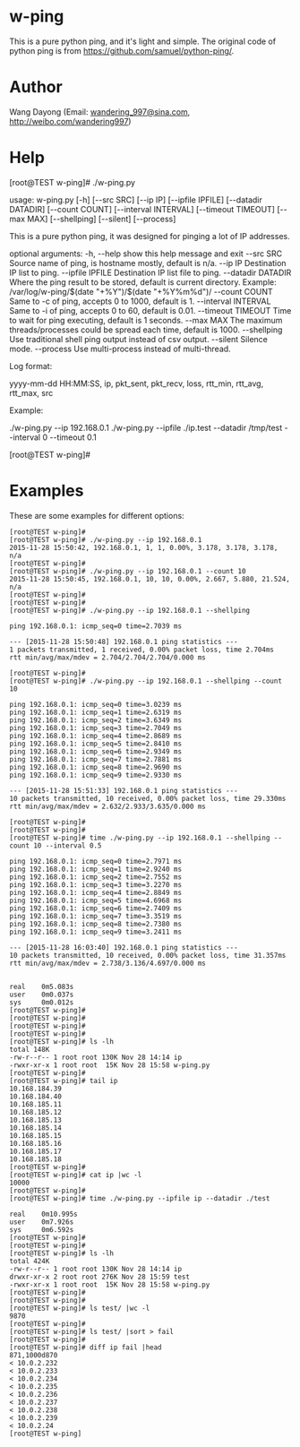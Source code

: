 # w-ping

This is a pure python ping, and it's light and simple. The original code of python
ping is from https://github.com/samuel/python-ping/.


Author
==============
Wang Dayong (Email: wandering_997@sina.com, http://weibo.com/wandering997)


Help
==============

[root@TEST w-ping]# ./w-ping.py

usage: w-ping.py [-h] [--src SRC] [--ip IP] [--ipfile IPFILE]
[--datadir DATADIR] [--count COUNT] [--interval INTERVAL]
[--timeout TIMEOUT] [--max MAX] [--shellping] [--silent]
[--process]

This is a pure python ping, it was designed for pinging a lot of IP addresses.

optional arguments:
-h, --help           show this help message and exit
--src SRC            Source name of ping, is hostname mostly, default is n/a.
--ip IP              Destination IP list to ping.
--ipfile IPFILE      Destination IP list file to ping.
--datadir DATADIR    Where the ping result to be stored, default is current directory.
                     Example:
                     /var/log/w-ping/$(date "+%Y")/$(date "+%Y%m%d")/
--count COUNT        Same to -c of ping, accepts 0 to 1000, default is 1.
--interval INTERVAL  Same to -i of ping, accepts 0 to 60, default is 0.01.
--timeout TIMEOUT    Time to wait for ping executing, default is 1 seconds.
--max MAX            The maximum threads/processes could be spread each time, default is 1000.
--shellping          Use traditional shell ping output instead of csv output.
--silent             Silence mode.
--process            Use multi-process instead of multi-thread.

Log format:

yyyy-mm-dd HH:MM:SS, ip, pkt_sent, pkt_recv, loss, rtt_min, rtt_avg, rtt_max, src

Example:

./w-ping.py --ip 192.168.0.1
./w-ping.py --ipfile ./ip.test --datadir /tmp/test --interval 0 --timeout 0.1



[root@TEST w-ping]#


Examples
==============

These are some examples for different options:

    [root@TEST w-ping]#
    [root@TEST w-ping]# ./w-ping.py --ip 192.168.0.1
    2015-11-28 15:50:42, 192.168.0.1, 1, 1, 0.00%, 3.178, 3.178, 3.178, n/a
    [root@TEST w-ping]#
    [root@TEST w-ping]# ./w-ping.py --ip 192.168.0.1 --count 10
    2015-11-28 15:50:45, 192.168.0.1, 10, 10, 0.00%, 2.667, 5.880, 21.524, n/a
    [root@TEST w-ping]#
    [root@TEST w-ping]#
    [root@TEST w-ping]# ./w-ping.py --ip 192.168.0.1 --shellping

    ping 192.168.0.1: icmp_seq=0 time=2.7039 ms

    --- [2015-11-28 15:50:48] 192.168.0.1 ping statistics ---
    1 packets transmitted, 1 received, 0.00% packet loss, time 2.704ms
    rtt min/avg/max/mdev = 2.704/2.704/2.704/0.000 ms

    [root@TEST w-ping]#
    [root@TEST w-ping]# ./w-ping.py --ip 192.168.0.1 --shellping --count 10

    ping 192.168.0.1: icmp_seq=0 time=3.0239 ms
    ping 192.168.0.1: icmp_seq=1 time=2.6319 ms
    ping 192.168.0.1: icmp_seq=2 time=3.6349 ms
    ping 192.168.0.1: icmp_seq=3 time=2.7049 ms
    ping 192.168.0.1: icmp_seq=4 time=2.8689 ms
    ping 192.168.0.1: icmp_seq=5 time=2.8410 ms
    ping 192.168.0.1: icmp_seq=6 time=2.9349 ms
    ping 192.168.0.1: icmp_seq=7 time=2.7881 ms
    ping 192.168.0.1: icmp_seq=8 time=2.9690 ms
    ping 192.168.0.1: icmp_seq=9 time=2.9330 ms

    --- [2015-11-28 15:51:33] 192.168.0.1 ping statistics ---
    10 packets transmitted, 10 received, 0.00% packet loss, time 29.330ms
    rtt min/avg/max/mdev = 2.632/2.933/3.635/0.000 ms

    [root@TEST w-ping]#
    [root@TEST w-ping]#
    [root@TEST w-ping]# time ./w-ping.py --ip 192.168.0.1 --shellping --count 10 --interval 0.5

    ping 192.168.0.1: icmp_seq=0 time=2.7971 ms
    ping 192.168.0.1: icmp_seq=1 time=2.9240 ms
    ping 192.168.0.1: icmp_seq=2 time=2.7552 ms
    ping 192.168.0.1: icmp_seq=3 time=3.2270 ms
    ping 192.168.0.1: icmp_seq=4 time=2.8849 ms
    ping 192.168.0.1: icmp_seq=5 time=4.6968 ms
    ping 192.168.0.1: icmp_seq=6 time=2.7409 ms
    ping 192.168.0.1: icmp_seq=7 time=3.3519 ms
    ping 192.168.0.1: icmp_seq=8 time=2.7380 ms
    ping 192.168.0.1: icmp_seq=9 time=3.2411 ms

    --- [2015-11-28 16:03:40] 192.168.0.1 ping statistics ---
    10 packets transmitted, 10 received, 0.00% packet loss, time 31.357ms
    rtt min/avg/max/mdev = 2.738/3.136/4.697/0.000 ms


    real	0m5.083s
    user	0m0.037s
    sys	    0m0.012s
    [root@TEST w-ping]#
    [root@TEST w-ping]#
    [root@TEST w-ping]#
    [root@TEST w-ping]#
    [root@TEST w-ping]# ls -lh
    total 148K
    -rw-r--r-- 1 root root 130K Nov 28 14:14 ip
    -rwxr-xr-x 1 root root  15K Nov 28 15:58 w-ping.py
    [root@TEST w-ping]#
    [root@TEST w-ping]# tail ip
    10.168.184.39
    10.168.184.40
    10.168.185.11
    10.168.185.12
    10.168.185.13
    10.168.185.14
    10.168.185.15
    10.168.185.16
    10.168.185.17
    10.168.185.18
    [root@TEST w-ping]#
    [root@TEST w-ping]# cat ip |wc -l
    10000
    [root@TEST w-ping]#
    [root@TEST w-ping]# time ./w-ping.py --ipfile ip --datadir ./test

    real	0m10.995s
    user	0m7.926s
    sys	    0m6.592s
    [root@TEST w-ping]#
    [root@TEST w-ping]#
    [root@TEST w-ping]# ls -lh
    total 424K
    -rw-r--r-- 1 root root 130K Nov 28 14:14 ip
    drwxr-xr-x 2 root root 276K Nov 28 15:59 test
    -rwxr-xr-x 1 root root  15K Nov 28 15:58 w-ping.py
    [root@TEST w-ping]#
    [root@TEST w-ping]#
    [root@TEST w-ping]# ls test/ |wc -l
    9870
    [root@TEST w-ping]#
    [root@TEST w-ping]# ls test/ |sort > fail
    [root@TEST w-ping]#
    [root@TEST w-ping]# diff ip fail |head
    871,1000d870
    < 10.0.2.232
    < 10.0.2.233
    < 10.0.2.234
    < 10.0.2.235
    < 10.0.2.236
    < 10.0.2.237
    < 10.0.2.238
    < 10.0.2.239
    < 10.0.2.24
    [root@TEST w-ping]


